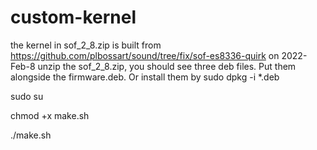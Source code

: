 # custom-kernel
the kernel in sof_2_8.zip is built from https://github.com/plbossart/sound/tree/fix/sof-es8336-quirk on 2022-Feb-8
unzip the sof_2_8.zip, you should see three deb files. Put them alongside the firmware.deb. Or install them by sudo dpkg -i *.deb

sudo su

chmod +x make.sh

./make.sh
